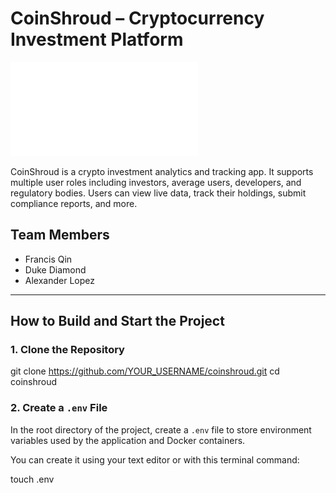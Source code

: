 # CoinShroud – Cryptocurrency Investment Platform

![CoinShroudImage](coinshroud.pdf)

CoinShroud is a crypto investment analytics and tracking app. It supports multiple user roles including
investors, average users, developers, and regulatory bodies. Users can view live data, track their holdings, submit
compliance reports, and more.

## Team Members

- Francis Qin
- Duke Diamond
- Alexander Lopez

---

## How to Build and Start the Project

### 1. Clone the Repository

git clone https://github.com/YOUR_USERNAME/coinshroud.git
cd coinshroud

### 2. Create a `.env` File

In the root directory of the project, create a `.env` file to store environment variables used by the application and
Docker containers.

You can create it using your text editor or with this terminal command:

touch .env
